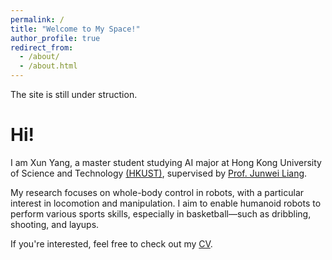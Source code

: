 ```yaml
---
permalink: /
title: "Welcome to My Space!"
author_profile: true
redirect_from: 
  - /about/
  - /about.html
---
```


The site is still under struction.

# Hi! 

I am Xun Yang, a master student studying AI major at Hong Kong University of Science and Technology [(HKUST)](https://hkust.edu.hk/), supervised by [Prof. Junwei Liang](https://junweiliang.me/).

My research focuses on whole-body control in robots, with a particular interest in locomotion and manipulation. I aim to enable humanoid robots to perform various sports skills, especially in basketball—such as dribbling, shooting, and layups.

If you're interested, feel free to check out my [CV](https://kyrieyoung926.github.io/cv/).

